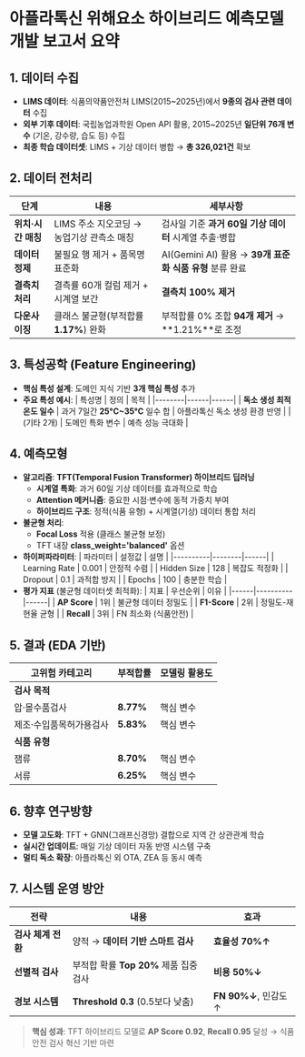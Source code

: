 # 아플라톡신 위해요소 하이브리드 예측모델 개발 보고서 요약

## 1. 데이터 수집
- **LIMS 데이터**: 식품의약품안전처 LIMS(2015~2025년)에서 **9종의 검사 관련 데이터** 수집
- **외부 기후 데이터**: 국립농업과학원 Open API 활용, 2015~2025년 **일단위 76개 변수** (기온, 강수량, 습도 등) 수집
- **최종 학습 데이터셋**: LIMS + 기상 데이터 병합 → **총 326,021건** 확보

## 2. 데이터 전처리
| 단계 | 내용 | 세부사항 |
|------|------|----------|
| **위치·시간 매칭** | LIMS 주소 지오코딩 → 농업기상 관측소 매칭 | 검사일 기준 **과거 60일 기상 데이터** 시계열 추출·병합 |
| **데이터 정제** | 불필요 행 제거 + 품목명 표준화 | AI(Gemini AI) 활용 → **39개 표준화 식품 유형** 분류 완료 |
| **결측치 처리** | 결측률 60개 컬럼 제거 + 시계열 보간 | **결측치 100% 제거** |
| **다운사이징** | 클래스 불균형(부적합률 **1.17%**) 완화 | 부적합률 0% 조합 **94개 제거** → **1.21%**로 조정 |

## 3. 특성공학 (Feature Engineering)
- **핵심 특성 설계**: 도메인 지식 기반 **3개 핵심 특성** 추가
- **주요 특성 예시**:
| 특성명 | 정의 | 목적 |
|--------|------|------|
| **독소 생성 최적 온도 일수** | 과거 7일간 **25°C~35°C** 일수 합 | 아플라톡신 독소 생성 환경 반영 |
| (기타 2개) | 도메인 특화 변수 | 예측 성능 극대화 |

## 4. 예측모형
- **알고리즘**: **TFT(Temporal Fusion Transformer) 하이브리드 딥러닝**
  - **시계열 특화**: 과거 60일 기상 데이터를 효과적으로 학습
  - **Attention 메커니즘**: 중요한 시점·변수에 동적 가중치 부여
  - **하이브리드 구조**: 정적(식품 유형) + 시계열(기상) 데이터 통합 처리
- **불균형 처리**: 
  - **Focal Loss** 적용 (클래스 불균형 보정)
  - TFT 내장 **class_weight='balanced'** 옵션
- **하이퍼파라미터**:
| 파라미터 | 설정값 | 설명 |
|----------|--------|------|
| Learning Rate | 0.001 | 안정적 수렴 |
| Hidden Size | 128 | 복잡도 적정화 |
| Dropout | 0.1 | 과적합 방지 |
| Epochs | 100 | 충분한 학습 |
- **평가 지표** (불균형 데이터셋 최적화):
| 지표 | 우선순위 | 이유 |
|------|----------|------|
| **AP Score** | 1위 | 불균형 데이터 정밀도 |
| **F1-Score** | 2위 | 정밀도-재현율 균형 |
| **Recall** | 3위 | FN 최소화 (식품안전) |

## 5. 결과 (EDA 기반)
| **고위험 카테고리** | **부적합률** | **모델링 활용도** |
|---------------------|--------------|-------------------|
| **검사 목적** | | |
| 압·몰수품검사 | **8.77%** | 핵심 변수 |
| 제조·수입품목허가용검사 | **5.83%** | 핵심 변수 |
| **식품 유형** | | |
| 잼류 | **8.70%** | 핵심 변수 |
| 서류 | **6.25%** | 핵심 변수 |

## 6. 향후 연구방향
- **모델 고도화**: TFT + GNN(그래프신경망) 결합으로 지역 간 상관관계 학습
- **실시간 업데이트**: 매일 기상 데이터 자동 반영 시스템 구축
- **멀티 독소 확장**: 아플라톡신 외 OTA, ZEA 등 동시 예측

## 7. 시스템 운영 방안
| **전략** | **내용** | **효과** |
|----------|----------|----------|
| **검사 체계 전환** | 양적 → **데이터 기반 스마트 검사** | **효율성 70%↑** |
| **선별적 검사** | 부적합 확률 **Top 20%** 제품 집중 검사 | **비용 50%↓** |
| **경보 시스템** | **Threshold 0.3** (0.5보다 낮춤) | **FN 90%↓**, 민감도 ↑ |

> **핵심 성과**: TFT 하이브리드 모델로 **AP Score 0.92**, **Recall 0.95** 달성 → 식품안전 검사 혁신 기반 마련

